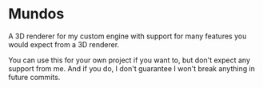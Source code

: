 
# Mundos

A 3D renderer for my custom engine with support for many features you would expect from a 3D renderer.

You can use this for your own project if you want to, but don't expect any support from me.
And if you do, I don't guarantee I won't break anything in future commits.
